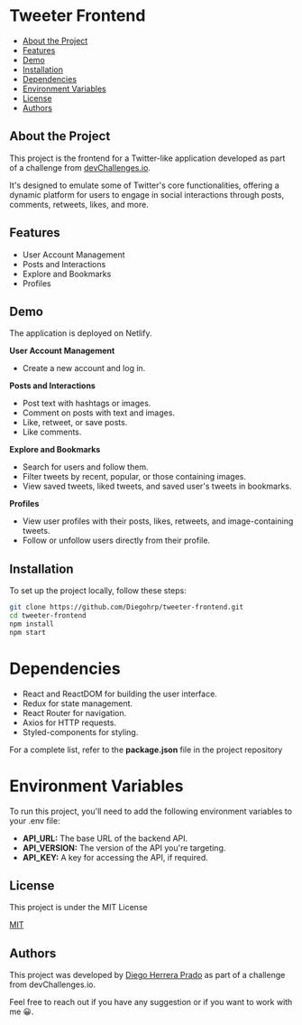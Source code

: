 # Tweeter Frontend

- [About the Project](#about-the-project)
- [Features](#features)
- [Demo](#demo)
- [Installation](#installation)
- [Dependencies](#dependencies)
- [Environment Variables](#environment-variables)
- [License](#license)
- [Authors](#authors)

## About the Project

This project is the frontend for a Twitter-like application developed as part of a challenge from [devChallenges.io](https://legacy.devchallenges.io/challenges/rleoQc34THclWx1cFFKH). 

It's designed to emulate some of Twitter's core functionalities, offering a dynamic platform for users to engage in social interactions through posts, comments, retweets, likes, and more.

## Features
- User Account Management
- Posts and Interactions
- Explore and Bookmarks
- Profiles

## Demo

The application is deployed on Netlify.

**User Account Management**
- Create a new account and log in.

**Posts and Interactions**
- Post text with hashtags or images.
- Comment on posts with text and images.
- Like, retweet, or save posts.
- Like comments.

**Explore and Bookmarks**
- Search for users and follow them.
- Filter tweets by recent, popular, or those containing images.
- View saved tweets, liked tweets, and saved user's tweets in bookmarks.

**Profiles**
- View user profiles with their posts, likes, retweets, and image-containing tweets.
- Follow or unfollow users directly from their profile.

## Installation

To set up the project locally, follow these steps:

```bash
git clone https://github.com/Diegohrp/tweeter-frontend.git
cd tweeter-frontend
npm install
npm start
```

# Dependencies

- React and ReactDOM for building the user interface.
- Redux for state management.
- React Router for navigation.
- Axios for HTTP requests.
- Styled-components for styling.

For a complete list, refer to the **package.json** file in the project repository

# Environment Variables
To run this project, you'll need to add the following environment variables to your .env file:

- **API_URL:** The base URL of the backend API.
- **API_VERSION:** The version of the API you're targeting.
- **API_KEY:** A key for accessing the API, if required.

## License

This project is under the MIT License

[MIT](https://choosealicense.com/licenses/mit/)


## Authors
This project was developed by [Diego Herrera Prado](https://www.linkedin.com/in/diego-hp/) as part of a challenge from devChallenges.io.

Feel free to reach out if you have any suggestion or if you want to work with me 😀.
